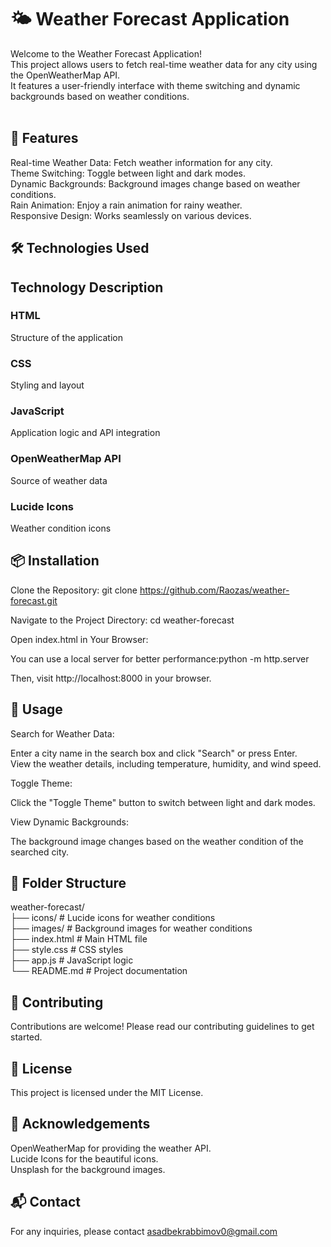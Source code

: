 # **🌤️ Weather Forecast Application**
Welcome to the Weather Forecast Application! </br>
This project allows users to fetch real-time weather data for any city using the OpenWeatherMap API.</br>
It features a user-friendly interface with theme switching and dynamic backgrounds based on weather conditions.</br></br>
## 🚀 Features

Real-time Weather Data: Fetch weather information for any city.</br>
Theme Switching: Toggle between light and dark modes.</br>
Dynamic Backgrounds: Background images change based on weather conditions.</br>
Rain Animation: Enjoy a rain animation for rainy weather.</br>
Responsive Design: Works seamlessly on various devices.</br>

## 🛠️ Technologies Used



## Technology Description



### HTML
Structure of the application


### CSS
Styling and layout


### JavaScript
Application logic and API integration


### OpenWeatherMap API
Source of weather data


### Lucide Icons
Weather condition icons


## 📦 Installation

Clone the Repository:
git clone https://github.com/Raozas/weather-forecast.git


Navigate to the Project Directory:
cd weather-forecast


Open index.html in Your Browser:

You can use a local server for better performance:python -m http.server


Then, visit http://localhost:8000 in your browser.



## 📖 Usage

Search for Weather Data:

Enter a city name in the search box and click "Search" or press Enter.</br>
View the weather details, including temperature, humidity, and wind speed.</br>


Toggle Theme:

Click the "Toggle Theme" button to switch between light and dark modes.


View Dynamic Backgrounds:

The background image changes based on the weather condition of the searched city.



## 📁 Folder Structure
weather-forecast/ </br>
├── icons/               # Lucide icons for weather conditions </br>
├── images/              # Background images for weather conditions </br>
├── index.html           # Main HTML file </br>
├── style.css            # CSS styles </br>
├── app.js               # JavaScript logic </br>
└── README.md            # Project documentation </br>

## 🤝 Contributing
Contributions are welcome! Please read our contributing guidelines to get started.
## 📄 License
This project is licensed under the MIT License. 
## 🙏 Acknowledgements

OpenWeatherMap for providing the weather API.</br>
Lucide Icons for the beautiful icons.</br>
Unsplash for the background images.</br>

## 📬 Contact
For any inquiries, please contact asadbekrabbimov0@gmail.com
